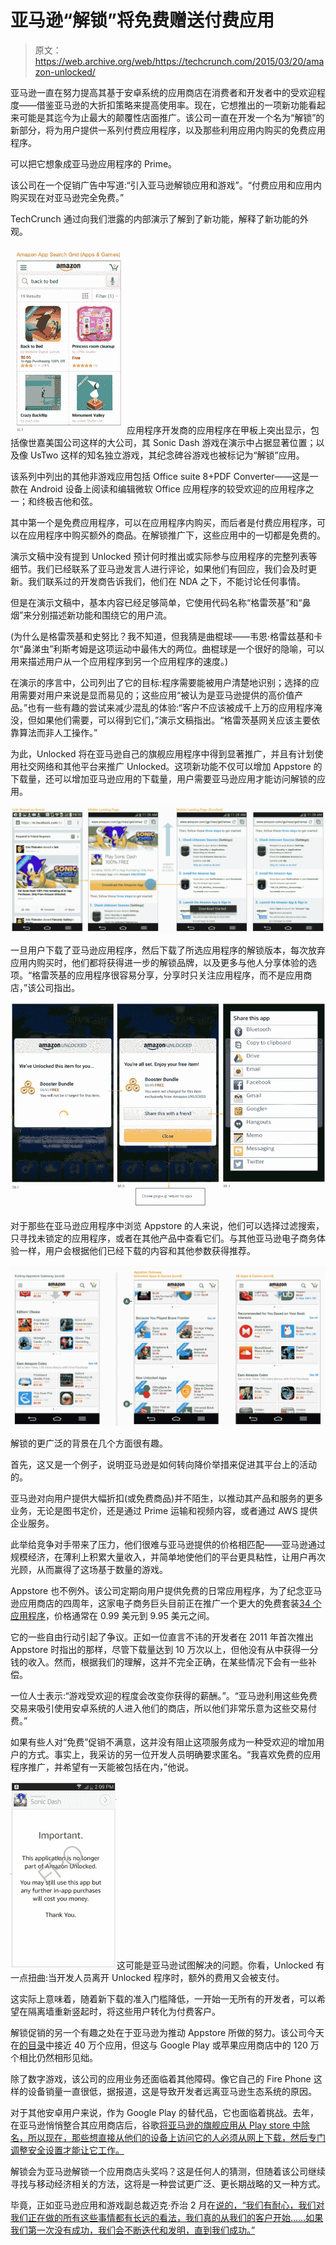 # 亚马逊“解锁”将免费赠送付费应用 

> 原文：<https://web.archive.org/web/https://techcrunch.com/2015/03/20/amazon-unlocked/>

亚马逊一直在努力提高其基于安卓系统的应用商店在消费者和开发者中的受欢迎程度——借鉴亚马逊的大折扣策略来提高使用率。现在，它想推出的一项新功能看起来可能是其迄今为止最大的颠覆性店面推广。该公司一直在开发一个名为“解锁”的新部分，将为用户提供一系列付费应用程序，以及那些利用应用内购买的免费应用程序。

可以把它想象成亚马逊应用程序的 Prime。

该公司在一个促销广告中写道:“引入亚马逊解锁应用和游戏”。“付费应用和应用内购买现在对亚马逊完全免费。”

TechCrunch 通过向我们泄露的内部演示了解到了新功能，解释了新功能的外观。

![amazon unlocked apps](img/09c4420a641d44d13186c1fa5a3824ff.png)应用程序开发商的应用程序在甲板上突出显示，包括像世嘉美国公司这样的大公司，其 Sonic Dash 游戏在演示中占据显著位置；以及像 UsTwo 这样的知名独立游戏，其纪念碑谷游戏也被标记为“解锁”应用。

该系列中列出的其他非游戏应用包括 Office suite 8+PDF Converter——这是一款在 Android 设备上阅读和编辑微软 Office 应用程序的较受欢迎的应用程序之一；和终极吉他和弦。

其中第一个是免费应用程序，可以在应用程序内购买，而后者是付费应用程序，可以在应用程序中购买额外的商品。在解锁推广下，这些应用中的一切都是免费的。

演示文稿中没有提到 Unlocked 预计何时推出或实际参与应用程序的完整列表等细节。我们已经联系了亚马逊发言人进行评论，如果他们有回应，我们会及时更新。我们联系过的开发商告诉我们，他们在 NDA 之下，不能讨论任何事情。

但是在演示文稿中，基本内容已经足够简单，它使用代码名称“格雷茨基”和“鼻烟”来分别描述新功能和围绕它的用户流。

(为什么是格雷茨基和史努比？我不知道，但我猜是曲棍球——韦恩·格雷兹基和卡尔“鼻涕虫”利斯考姆是这项运动中最伟大的两位。曲棍球是一个很好的隐喻，可以用来描述用户从一个应用程序到另一个应用程序的速度。)

在演示的序言中，公司列出了它的目标:程序需要能被用户清楚地识别；选择的应用需要对用户来说是显而易见的；这些应用“被认为是亚马逊提供的高价值产品。”也有一些有趣的尝试来减少混乱的体验:“客户不应该被成千上万的应用程序淹没，但如果他们需要，可以得到它们，”演示文稿指出。“格雷茨基网关应该主要依靠算法而非人工操作。”

为此，Unlocked 将在亚马逊自己的旗舰应用程序中得到显著推广，并且有计划使用社交网络和其他平台来推广 Unlocked。这项新功能不仅可以增加 Appstore 的下载量，还可以增加亚马逊应用的下载量，用户需要亚马逊应用才能访问解锁的应用。

![amazon unlocked social flow](img/527f6145cc6905b04179cdd0f35f38ae.png)

一旦用户下载了亚马逊应用程序，然后下载了所选应用程序的解锁版本，每次放弃应用内购买时，他们都将获得进一步的解锁品牌，以及更多与他人分享体验的选项。“格雷茨基的应用程序很容易分享，分享时只关注应用程序，而不是应用商店，”该公司指出。

![Screen Shot 2015-03-20 at 16.08.21](img/b03a71dc0ac71e185b8493bf5aee0ed7.png)

对于那些在亚马逊应用程序中浏览 Appstore 的人来说，他们可以选择过滤搜索，只寻找未锁定的应用程序，或者在其他产品中查看它们。与其他亚马逊电子商务体验一样，用户会根据他们已经下载的内容和其他参数获得推荐。

![Screen Shot 2015-03-20 at 16.19.22](img/17c7efba591a39a73639bd43dd303b14.png)

解锁的更广泛的背景在几个方面很有趣。

首先，这又是一个例子，说明亚马逊是如何转向降价举措来促进其平台上的活动的。

亚马逊对向用户提供大幅折扣(或免费商品)并不陌生，以推动其产品和服务的更多业务，无论是图书定价，还是通过 Prime 运输和视频内容，或者通过 AWS 提供企业服务。

此举给竞争对手带来了压力，他们很难与亚马逊提供的价格相匹配——亚马逊通过规模经济，在薄利上积累大量收入，并简单地使他们的平台更具粘性，让用户再次光顾，从而赢得了这场基于数量的游戏。

Appstore 也不例外。该公司定期向用户提供免费的日常应用程序，为了纪念亚马逊应用商店的四周年，这家电子商务巨头目前正在推广一个更大的免费套装[34 个应用程序](https://web.archive.org/web/20230211183846/http://www.amazon.com/b/ref=nav_sap_mas_15_03_19_Mar1_Bundle?ie=UTF8&node=10076151011)，价格通常在 0.99 美元到 9.95 美元之间。

它的一些自由行动引起了争议。正如一位直言不讳的开发者在 2011 年首次推出 Appstore 时指出的那样，尽管下载量达到 10 万次以上，但他没有从中获得一分钱的收入。然而，根据我们的理解，这并不完全正确，在某些情况下会有一些补偿。

一位人士表示:“游戏受欢迎的程度会改变你获得的薪酬。”。“亚马逊利用这些免费交易来吸引使用安卓系统的人进入他们的商店，所以他们非常乐意为这些交易付费。”

如果有些人对“免费”促销不满意，这并没有阻止这项服务成为一种受欢迎的增加用户的方式。事实上，我采访的另一位开发人员明确要求匿名。“我喜欢免费的应用程序推广，并希望有一天能被包括在内，”他说。

![Screen Shot 2015-03-20 at 16.07.14](img/ee8809fd1425edd3cbbe2987283b225a.png)这可能是亚马逊试图解决的问题。你看，Unlocked 有一点扭曲:当开发人员离开 Unlocked 程序时，额外的费用又会被支付。

这实际上意味着，随着新下载的准入门槛降低，一开始一无所有的开发者，可以希望在隔离墙重新竖起时，将这些用户转化为付费客户。

解锁促销的另一个有趣之处在于亚马逊为推动 Appstore 所做的努力。该公司今天在[的目录](https://web.archive.org/web/20230211183846/http://www.cnet.com/news/amazon-appstore-nears-400k-apps-on-huge-progress/)中接近 40 万个应用，但这与 Google Play 或苹果应用商店中的 120 万个相比仍然相形见绌。

除了数字游戏，该公司的应用业务还面临着其他障碍。像它自己的 Fire Phone 这样的设备销量一直很低，据报道，这是导致开发者远离亚马逊生态系统的原因。

对于其他安卓用户来说，作为 Google Play 的替代品，它也面临着挑战。去年，在亚马逊悄悄整合其应用商店后，谷歌[将亚马逊的旗舰应用从 Play store 中除名，所以现在，那些想直接从他们的设备上访问它的人必须从网上下载，然后专门调整安全设置才能让它工作。](https://web.archive.org/web/20230211183846/https://techcrunch.com/2014/12/11/google-removes-amazons-app-listing-from-google-play-search-following-addition-of-appstore-instant-video-integrations/)

解锁会为亚马逊解锁一个应用商店头奖吗？这是任何人的猜测，但随着该公司继续寻找与移动经济相关的方法，这将是一种尝试更广泛、更长期战略的又一种方式。

毕竟，正如亚马逊应用和游戏副总裁迈克·乔治 2 月在[说的，“我们有耐心，我们对我们正在做的所有这些事情都有长远的看法，我们真的从我们的客户开始……如果我们第一次没有成功，我们会不断迭代和发明，直到我们成功。”](https://web.archive.org/web/20230211183846/http://www.cnet.com/news/amazon-appstore-nears-400k-apps-on-huge-progress/)